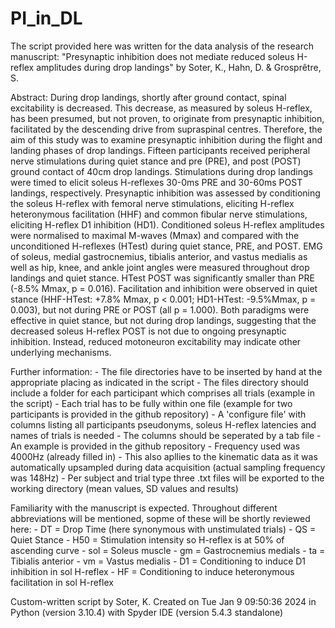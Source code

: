 # PI_in_DL
The script provided here was written for the data analysis of the research manuscript:
    "Presynaptic inhibition does not mediate 
    reduced soleus H-reflex amplitudes during drop landings" 
     by Soter, K., Hahn, D. & Grosprêtre, S.

Abstract:
During drop landings, shortly after ground contact, spinal excitability is decreased. This decrease, as measured by soleus H-reflex, has been presumed, but not proven, to originate from presynaptic inhibition, facilitated by the descending drive from supraspinal centres. Therefore, the aim of this study was to examine presynaptic inhibition during the flight and landing phases of drop landings.
Fifteen participants received peripheral nerve stimulations during quiet stance and pre (PRE), and post (POST) ground contact of 40cm drop landings. Stimulations during drop landings were timed to elicit soleus H-reflexes 30-0ms PRE and 30-60ms POST landings, respectively. Presynaptic inhibition was assessed by conditioning the soleus H-reflex with femoral nerve stimulations, eliciting H-reflex heteronymous facilitation (HHF) and common fibular nerve stimulations, eliciting H-reflex D1 inhibition (HD1). Conditioned soleus H-reflex amplitudes were normalised to maximal M-waves (Mmax) and compared with the unconditioned H-reflexes (HTest) during quiet stance, PRE, and POST. EMG of soleus, medial gastrocnemius, tibialis anterior, and vastus medialis as well as hip, knee, and ankle joint angles were measured throughout drop landings and quiet stance. 
HTest POST was significantly smaller than PRE (-8.5% Mmax,  p = 0.016). Facilitation and inhibition were observed in quiet stance (HHF-HTest: +7.8% Mmax,  p < 0.001; HD1-HTest: -9.5%Mmax,  p = 0.003), but not during PRE or POST (all p = 1.000). 
 Both paradigms were effective in quiet stance, but not during drop landings, suggesting that the decreased soleus H-reflex POST is not due to ongoing presynaptic inhibition. Instead, reduced motoneuron excitability may indicate other underlying mechanisms.


Further information:
    - The file directories have to be inserted by hand at the appropriate placing
      as indicated in the script
	- The files directory should include a folder for each participant which
	  comprises all trials (example in the script)
	- Each trial has to be fully within one file (example for two participants
	  is provided in the github repository)
    - A 'configure file' with columns listing all participants pseudonyms, soleus
      H-reflex latencies and names of trials is needed
	- The columns should be seperated by a tab file
	- An example is provided in the github repository
    - Frequency used was 4000Hz (already filled in)
    - This also apllies to the kinematic data as it was automatically upsampled
      during data acquisition (actual sampling frequency was 148Hz)
    - Per subject and trial type three .txt files will be exported to 
      the working directory (mean values, SD values and results)

Familiarity with the manuscript is expected. Throughout different abbreviations
will be mentioned, sopme of these will be shortly reviewed here:
    - DT    = Drop Time (here synonymous with unstimulated trials)
    - QS    = Quiet Stance
    - H50   = Stimulation intensity so H-reflex is at 50% of ascending curve
    - sol   = Soleus muscle
    - gm    = Gastrocnemius medials
    - ta    = Tibialis anterior
    - vm    = Vastus medialis
    - D1    = Conditioning to induce D1 inhibition in sol H-reflex
    - HF    = Conditioning to induce heteronymous facilitation in sol H-reflex

Custom-written script by Soter, K.
Created on Tue Jan  9 09:50:36 2024 in Python (version 3.10.4) 
with Spyder IDE (version 5.4.3 standalone) 
